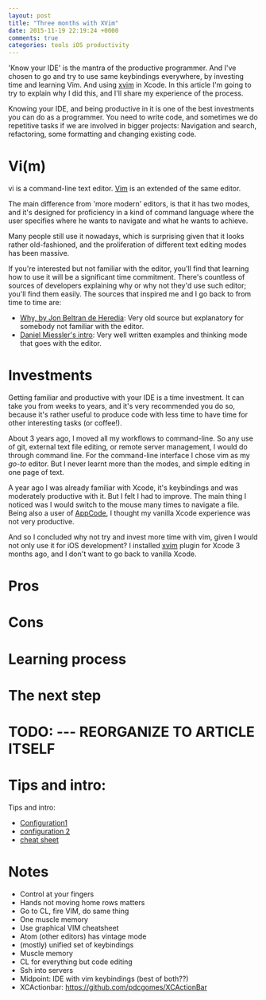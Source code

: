 ```yaml
---
layout: post
title: "Three months with XVim"
date: 2015-11-19 22:19:24 +0000
comments: true
categories: tools iOS productivity
---
```


'Know your IDE' is the mantra of the productive programmer. And I've chosen to go and try to use same keybindings everywhere, by investing time and learning Vim. And using [xvim][xvim] in Xcode. In this article I'm going to try to explain why I did this, and I'll share my experience of the process.

<!-- more -->

Knowing your IDE, and being productive in it is one of the best investments you can do as a programmer. You need to write code, and sometimes we do repetitive tasks if we are involved in bigger projects: Navigation and search, refactoring, some formatting and changing existing code. 

# Vi(m)

vi is a command-line text editor. [Vim][vim] is an extended  of the same editor.

The main difference from 'more modern' editors, is that it has two modes, and it's designed for proficiency in a kind of command language where the user specifies where he wants to navigate and what he wants to achieve.

Many people still use it nowadays, which is surprising given that it looks rather old-fashioned, and the proliferation of different text editing modes has been massive.

If you're interested but not familiar with the editor, you'll find that learning how to use it will be a significant time commitment. There's countless of sources of developers explaining why or why not they'd use such editor; you'll find them easily. The sources that inspired me and I go back to from time to time are:

- [Why, by Jon Beltran de Heredia][tip1]: Very old source but explanatory for somebody not familiar with the editor.
- [Daniel Miessler's intro][tip2]: Very well written examples and thinking mode that goes with the editor.

# Investments

Getting familiar and productive with your IDE is a time investment. It can take you from weeks to years, and it's very recommended you do so, because it's rather useful to produce code with less time to have time for other interesting tasks (or coffee!).

About 3 years ago, I moved all my workflows to command-line. So any use of git, external text file editing, or remote server management, I would do through command line. For the command-line interface I chose vim as my *go-to* editor. But I never learnt more than the modes, and simple editing in one page of text.

A year ago I was already familiar with Xcode, it's keybindings and was moderately productive with it. But I felt I had to improve. The main thing I noticed was I would switch to the mouse many times to navigate a file. Being also a user of [AppCode][appcode], I thought my vanilla Xcode experience was not very productive.

And so I concluded why not try and invest more time with vim, given I would not only use it for iOS development? I installed [xvim][xvim] plugin for Xcode 3 months ago, and I don't want to go back to vanilla Xcode.

# Pros

# Cons

# Learning process

# The next step




# TODO: --- REORGANIZE TO ARTICLE ITSELF
# Tips and intro:
Tips and intro:
- [Configuration1][tip3]
- [configuration 2][tip4]
- [cheat sheet][cheat-sheet]

# Notes

- Control at your fingers
- Hands not moving home rows matters
- Go to CL, fire VIM, do same thing
- One muscle memory
- Use graphical VIM cheatsheet
- Atom (other editors) has vintage mode
- (mostly) unified set of keybindings
- Muscle memory
- CL for everything but code editing
- Ssh into servers
- Midpoint: IDE with vim keybindings (best of both??)
- XCActionbar: https://github.com/pdcgomes/XCActionBar

[vim]: https://en.wikipedia.org/wiki/Vim_(text_editor)
[xvim]: https://github.com/XVimProject/XVim
[tip1]: http://www.viemu.com/a-why-vi-vim.html
[tip2]: https://danielmiessler.com/study/vim/
[tip3]: http://nvie.com/posts/how-i-boosted-my-vim/ 
[tip4]: http://mislav.net/2011/12/vim-revisited/
[cheat-sheet]: http://www.viemu.com/a_vi_vim_graphical_cheat_sheet_tutorial.html
[atom]: http://atom.io
[appcode]: https://www.jetbrains.com/objc/